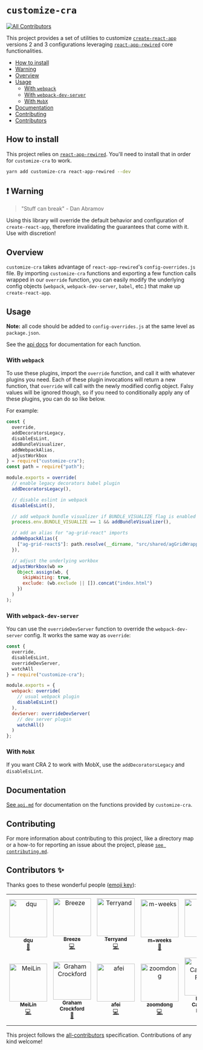 # `customize-cra`

[![All Contributors](https://img.shields.io/badge/all_contributors-13-orange.svg?style=flat-square)](#contributors-)

This project provides a set of utilities to customize [`create-react-app`](https://github.com/facebook/create-react-app) versions 2 and 3 configurations leveraging [`react-app-rewired`](https://github.com/timarney/react-app-rewired/) core functionalities.

- [How to install](#how-to-install)
- [Warning](#warning)
- [Overview](#overview)
- [Usage](#usage)
  - [With `webpack`](#with-webpack)
  - [With `webpack-dev-server`](#with-webpack-dev-server)
  - [With `MobX`](#with-mobx)
- [Documentation](#documentation)
- [Contributing](#contributing)
- [Contributors](#contributors)

## How to install

This project relies on [`react-app-rewired`](https://github.com/timarney/react-app-rewired/). You'll need to install that in order for `customize-cra` to work.

```bash
yarn add customize-cra react-app-rewired --dev
```

## ❗ Warning

> "Stuff can break"
> \- Dan Abramov

Using this library will override the default behavior and configuration of `create-react-app`, therefore invalidating the guarantees that come with it. Use with discretion!

## Overview

`customize-cra` takes advantage of `react-app-rewired`'s `config-overrides.js` file. By importing `customize-cra` functions and exporting a few function calls wrapped in our `override` function, you can easily modify the underlying config objects (`webpack`, `webpack-dev-server`, `babel`, etc.) that make up `create-react-app`.

## Usage

**Note:** all code should be added to `config-overrides.js` at the same level as `package.json`.

See the [api docs](api.md) for documentation for each function.

### With `webpack`

To use these plugins, import the `override` function, and call it with whatever plugins you need. Each of these plugin invocations will return a new function, that `override` will call with the newly modified config object. Falsy values will be ignored though, so if you need to conditionally apply any of these plugins, you can do so like below.

For example:

```js
const {
  override,
  addDecoratorsLegacy,
  disableEsLint,
  addBundleVisualizer,
  addWebpackAlias,
  adjustWorkbox
} = require("customize-cra");
const path = require("path");

module.exports = override(
  // enable legacy decorators babel plugin
  addDecoratorsLegacy(),

  // disable eslint in webpack
  disableEsLint(),

  // add webpack bundle visualizer if BUNDLE_VISUALIZE flag is enabled
  process.env.BUNDLE_VISUALIZE == 1 && addBundleVisualizer(),

  // add an alias for "ag-grid-react" imports
  addWebpackAlias({
    ["ag-grid-react$"]: path.resolve(__dirname, "src/shared/agGridWrapper.js")
  }),

  // adjust the underlying workbox
  adjustWorkbox(wb =>
    Object.assign(wb, {
      skipWaiting: true,
      exclude: (wb.exclude || []).concat("index.html")
    })
  )
);
```

### With `webpack-dev-server`

You can use the `overrideDevServer` function to override the `webpack-dev-server` config. It works the same way as `override`:

```js
const {
  override,
  disableEsLint,
  overrideDevServer,
  watchAll
} = require("customize-cra");

module.exports = {
  webpack: override(
    // usual webpack plugin
    disableEsLint()
  ),
  devServer: overrideDevServer(
    // dev server plugin
    watchAll()
  )
};
```

### With `MobX`

If you want CRA 2 to work with MobX, use the `addDecoratorsLegacy` and `disableEsLint`.

## Documentation

[See `api.md`](api.md) for documentation on the functions provided by `customize-cra`.

## Contributing

For more information about contributing to this project, like a directory map or a how-to for reporting an issue about the project, please [`see contributing.md`](contributing.md).

## Contributors ✨

Thanks goes to these wonderful people ([emoji key](https://allcontributors.org/docs/en/emoji-key)):

<!-- ALL-CONTRIBUTORS-LIST:START - Do not remove or modify this section -->
<!-- prettier-ignore-start -->
<!-- markdownlint-disable -->
<table>
  <tr>
    <td align="center"><a href="https://github.com/dqu"><img src="https://avatars2.githubusercontent.com/u/4287468?v=4" width="100px;" alt="dqu"/><br /><sub><b>dqu</b></sub></a><br /><a href="#question-dqu" title="Answering Questions">💬</a></td>
    <td align="center"><a href="https://blog.breezelin.cn"><img src="https://avatars2.githubusercontent.com/u/5266711?v=4" width="100px;" alt="Breeze"/><br /><sub><b>Breeze</b></sub></a><br /><a href="https://github.com/arackaf/customize-cra/commits?author=breeze2" title="Code">💻</a></td>
    <td align="center"><a href="https://github.com/Terryand"><img src="https://avatars2.githubusercontent.com/u/22273687?v=4" width="100px;" alt="Terryand"/><br /><sub><b>Terryand</b></sub></a><br /><a href="https://github.com/arackaf/customize-cra/commits?author=Terryand" title="Code">💻</a></td>
    <td align="center"><a href="https://github.com/m-weeks"><img src="https://avatars0.githubusercontent.com/u/37918120?v=4" width="100px;" alt="m-weeks"/><br /><sub><b>m-weeks</b></sub></a><br /><a href="https://github.com/arackaf/customize-cra/issues?q=author%3Am-weeks" title="Bug reports">🐛</a></td>
    <td align="center"><a href="https://github.com/wuchaoya"><img src="https://avatars2.githubusercontent.com/u/20284675?v=4" width="100px;" alt="吴超"/><br /><sub><b>吴超</b></sub></a><br /><a href="#example-wuchaoya" title="Examples">💡</a></td>
    <td align="center"><a href="http://jamesthistlewood.co.uk"><img src="https://avatars3.githubusercontent.com/u/8274049?v=4" width="100px;" alt="James Thistlewood"/><br /><sub><b>James Thistlewood</b></sub></a><br /><a href="https://github.com/arackaf/customize-cra/commits?author=jthistle" title="Code">💻</a></td>
    <td align="center"><a href="https://github.com/taddj"><img src="https://avatars1.githubusercontent.com/u/48697700?v=4" width="100px;" alt="taddj"/><br /><sub><b>taddj</b></sub></a><br /><a href="#question-taddj" title="Answering Questions">💬</a></td>
  </tr>
  <tr>
    <td align="center"><a href="https://github.com/postgetme"><img src="https://avatars3.githubusercontent.com/u/5118867?v=4" width="100px;" alt="MeiLin"/><br /><sub><b>MeiLin</b></sub></a><br /><a href="https://github.com/arackaf/customize-cra/commits?author=postgetme" title="Code">💻</a></td>
    <td align="center"><a href="https://github.com/badgerwithagun"><img src="https://avatars0.githubusercontent.com/u/6483013?v=4" width="100px;" alt="Graham Crockford"/><br /><sub><b>Graham Crockford</b></sub></a><br /><a href="#ideas-badgerwithagun" title="Ideas, Planning, & Feedback">🤔</a></td>
    <td align="center"><a href="https://github.com/gfafei"><img src="https://avatars3.githubusercontent.com/u/12234890?v=4" width="100px;" alt="afei"/><br /><sub><b>afei</b></sub></a><br /><a href="https://github.com/arackaf/customize-cra/commits?author=gfafei" title="Code">💻</a></td>
    <td align="center"><a href="https://github.com/fireairforce"><img src="https://avatars3.githubusercontent.com/u/32598811?v=4" width="100px;" alt="zoomdong"/><br /><sub><b>zoomdong</b></sub></a><br /><a href="https://github.com/arackaf/customize-cra/commits?author=fireairforce" title="Code">💻</a></td>
    <td align="center"><a href="https://github.com/danilofuchs"><img src="https://avatars0.githubusercontent.com/u/17657014?v=4" width="100px;" alt="Danilo Campana Fuchs"/><br /><sub><b>Danilo Campana Fuchs</b></sub></a><br /><a href="https://github.com/arackaf/customize-cra/commits?author=danilofuchs" title="Code">💻</a></td>
    <td align="center"><a href="https://www.onlyling.com"><img src="https://avatars3.githubusercontent.com/u/9999765?v=4" width="100px;" alt="LING_ZI_QING"/><br /><sub><b>LING_ZI_QING</b></sub></a><br /><a href="https://github.com/arackaf/customize-cra/commits?author=onlyling" title="Code">💻</a></td>
  </tr>
</table>

<!-- markdownlint-enable -->
<!-- prettier-ignore-end -->
<!-- ALL-CONTRIBUTORS-LIST:END -->

This project follows the [all-contributors](https://github.com/all-contributors/all-contributors) specification. Contributions of any kind welcome!
